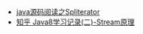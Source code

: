 

* [java源码阅读之Spliterator](https://blog.csdn.net/jiangmingzhi23/article/details/78927552)
* [知乎 Java8学习记录(二)-Stream原理](https://zhuanlan.zhihu.com/p/31220388)
